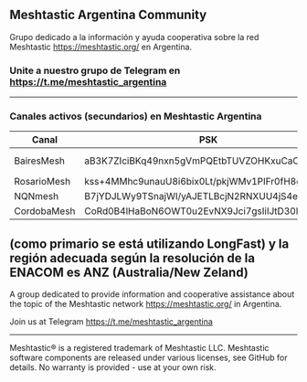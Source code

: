 ## Meshtastic Argentina Community

Grupo dedicado a la información y ayuda cooperativa sobre la red Meshtastic https://meshtastic.org/ en Argentina.

### Unite a nuestro grupo de Telegram en https://t.me/meshtastic_argentina

---
### Canales activos (secundarios) en Meshtastic Argentina
| Canal | PSK | Región |
|--------|-----------|--------|
| BairesMesh | aB3K7ZIciBKq49nxn5gVmPQEtbTUVZOHKxuCaCKaHtA= | CABA & AMBA 
| RosarioMesh | kss+4MMhc9unauU8i6bix0Lt/pkjWMv1PIFr0fH8g58= | Rosario 
| NQNmesh | B7jYDJLWy9TSnajWI/yAJETLBcjN2RNXUU4jS4eRyJo= | Neuquén
| CordobaMesh |  CoRd0B4lHaBoN6OWT0u2EvNX9Jci7gsIiIJtD30BCCw= | Córdoba

(como primario se está utilizando LongFast) y la región adecuada según la resolución de la ENACOM es ANZ (Australia/New Zeland)
---
A group dedicated to provide information and cooperative assistance about the topic of the Meshtastic network https://meshtastic.org/ in Argentina.

Join us at Telegram https://t.me/meshtastic_argentina

---
Meshtastic® is a registered trademark of Meshtastic LLC. Meshtastic software components are released under various licenses, see GitHub for details. No warranty is provided - use at your own risk.
